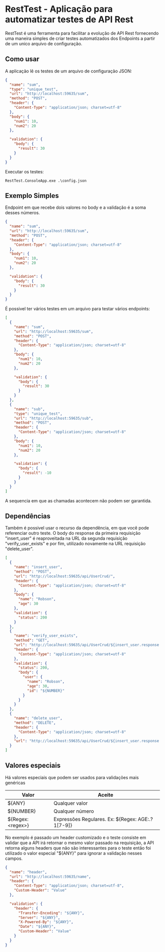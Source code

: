 # RestTest - Aplicação para automatizar testes de API Rest

RestTest é uma ferramenta para facilitar a evolução de API Rest fornecendo uma maneira simples de criar testes automatizados dos Endpoints a partir de um unico arquivo de configuração.

## Como usar
A aplicação lê os testes de um arquivo de configuração JSON:
```json
{
  "name": "sum",
  "type": "unique_test",
  "url": "http://localhost:59635/sum",
  "method": "POST",
  "header": {
    "Content-Type": "application/json; charset=utf-8"
  },
  "body": {
    "num1": 10,
    "num2": 20
  },

  "validation": {
    "body": {
      "result": 30
    }
  }
}
  ```

Executar os testes:
```
RestTest.ConsoleApp.exe .\config.json
```

## Exemplo Simples
Endpoint em que recebe dois valores no body e a validação é a soma desses números.
```json
{
  "name": "sum",
  "url": "http://localhost:59635/sum",
  "method": "POST",
  "header": {
    "Content-Type": "application/json; charset=utf-8"
  },
  "body": {
    "num1": 10,
    "num2": 20
  },

  "validation": {
    "body": {
      "result": 30
    }
  }
}
```
É possivel ter vários testes em um arquivo para testar vários endpoints:
```json
[
  {
    "name": "sum",
    "url": "http://localhost:59635/sum",
    "method": "POST",
    "header": {
      "Content-Type": "application/json; charset=utf-8"
    },
    "body": {
      "num1": 10,
      "num2": 20
    },

    "validation": {
      "body": {
        "result": 30
      }
    }
  },
  {
    "name": "sub",
    "type": "unique_test",
    "url": "http://localhost:59635/sub",
    "method": "POST",
    "header": {
      "Content-Type": "application/json; charset=utf-8"
    },
    "body": {
      "num1": 10,
      "num2": 20
    },

    "validation": {
      "body": {
        "result": -10
      }
    }
  }
]
```
A sequencia em que as chamadas acontecem não podem ser garantida.

## Dependências
Também é possivel usar o recurso da dependência, em que você pode referenciar outro teste.
O body do response da primeira requisição "insert_user" é reaproveitada na URL da segunda requisição "verify_user_exists" e por fim, utilizado novamente na URL requisição "delete_user".

```json
[
  {
    "name": "insert_user",
    "method": "POST",
    "url": "http://localhost:59635/api/UserCrud/",
    "header": {
      "Content-Type": "application/json; charset=utf-8"
    },
    "body": {
      "name": "Robson",
      "age": 30
    },
    "validation": {
      "status": 200
    }
  },
  {
    "name": "verify_user_exists",
    "method": "GET",
    "url": "http://localhost:59635/api/UserCrud/${insert_user.response.body.user_id}",
    "header": {
      "Content-Type": "application/json; charset=utf-8"
    },
    "validation": {
      "status": 200,
      "body": {
        "user": {
          "name": "Robson",
          "age": 30,
          "id": "${NUMBER}"
        }
      }
    }
  },
  {
    "name": "delete_user",
    "method": "DELETE",
    "header": {
      "Content-Type": "application/json; charset=utf-8"
    },
    "url": "http://localhost:59635/api/UserCrud/${insert_user.response.body.user_id}"
  }
]
```

## Valores especiais
Há valores especiais que podem ser usados para validações mais genéricas

|Valor |Aceite|
|------|------|
|${ANY}|Qualquer valor|
|${NUMBER}|Qualquer número|
|${Regex: \<regex\>}|Expressões Regulares. Ex: ${Regex: AGE:.?1[7-9]}

No exemplo é passado um header customizado e o teste consiste em validar que a API irá retornar o mesmo valor passado na requisição, a API retorna alguns headers que não são interessantes para o teste então foi utilizado o valor especial "${ANY}" para ignorar a validação nesses campos.
```json
{
  "name": "header",
  "url": "http://localhost:59635/name",
  "header": {
    "Content-Type": "application/json; charset=utf-8",
    "Custom-Header": "Value"
  },

  "validation": {
    "header": {
      "Transfer-Encoding": "${ANY}",
      "Server": "${ANY}",
      "X-Powered-By": "${ANY}",
      "Date": "${ANY}",
      "Custom-Header": "Value"
    }
  }
}
```

